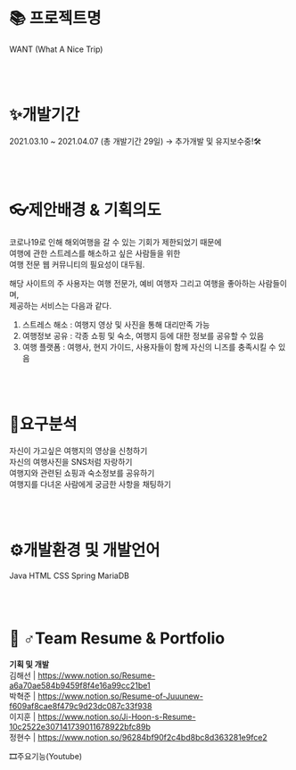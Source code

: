 📚 프로젝트명
===============
WANT (What A Nice Trip)

<br />
<br />

✨개발기간
==============
2021.03.10 ~ 2021.04.07 (총 개발기간 29일) → 추가개발 및 유지보수중!🛠

<br />
<br />

👓제안배경 & 기획의도
==============
코로나19로 인해 해외여행을 갈 수 있는 기회가 제한되었기 때문에  
여행에 관한 스트레스를 해소하고 싶은 사람들을 위한  
여행 전문 웹 커뮤니티의 필요성이 대두됨.

해당 사이트의 주 사용자는 여행 전문가, 예비 여행자 그리고 여행을 좋아하는 사람들이며,  
제공하는 서비스는 다음과 같다.  

1. 스트레스 해소 : 여행지 영상 및 사진을 통해 대리만족 가능  
2. 여행정보 공유 : 각종 쇼핑 및 숙소, 여행지 등에 대한 정보를 공유할 수 있음  
3. 여행 플랫폼 : 여행사, 현지 가이드, 사용자들이 함께 자신의 니즈를 충족시킬 수 있음  

<br />
<br />


🔎요구분석
=============
자신이 가고싶은 여행지의 영상을 신청하기  
자신의 여행사진을 SNS처럼 자랑하기  
여행지와 관련된 쇼핑과 숙소정보를 공유하기  
여행지를 다녀온 사람에게 궁금한 사항을 채팅하기  

<br />
<br />


⚙개발환경 및 개발언어
==================
Java HTML CSS Spring MariaDB

<br />
<br />


🤼 ♂Team Resume & Portfolio
==================
**기획 및 개발**  
김해선 | https://www.notion.so/Resume-a6a70ae584b9459f8f4e16a99cc21be1  
박혁준 | https://www.notion.so/Resume-of-Juuunew-f609af8cae8f479c9d23dc087c33f938  
이지훈 | https://www.notion.so/Ji-Hoon-s-Resume-10c2522e307141739011678922bfc89b  
정현수 | https://www.notion.so/96284bf90f2c4bd8bc8d363281e9fce2  



🎞주요기능(Youtube)
